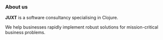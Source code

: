 ### About us

__JUXT__ is a software consultancy specialising in Clojure.

We help businesses rapidly implement robust solutions for mission-critical business problems.
